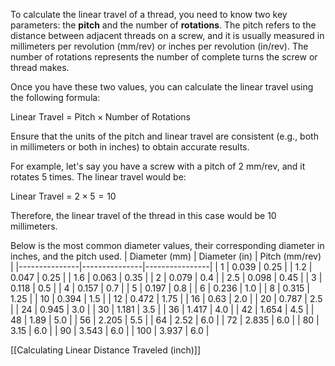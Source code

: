 To calculate the linear travel of a thread, you need to know two key parameters: the **pitch** and the number of **rotations**. The pitch refers to the distance between adjacent threads on a screw, and it is usually measured in millimeters per revolution (mm/rev) or inches per revolution (in/rev). The number of rotations represents the number of complete turns the screw or thread makes.

Once you have these two values, you can calculate the linear travel using the following formula:

Linear Travel = $\text{Pitch}\times\text{Number of Rotations}$

Ensure that the units of the pitch and linear travel are consistent (e.g., both in millimeters or both in inches) to obtain accurate results.

For example, let's say you have a screw with a pitch of 2 mm/rev, and it rotates 5 times. The linear travel would be:

Linear Travel = $2\times5=10$

Therefore, the linear travel of the thread in this case would be 10 millimeters.

Below is the most common diameter values, their corresponding diameter in inches, and the pitch used.
| Diameter (mm) | Diameter (in) | Pitch (mm/rev) |
|---------------|---------------|----------------|
| 1             | 0.039         | 0.25           | 
| 1.2           | 0.047         | 0.25           | 
| 1.6           | 0.063         | 0.35           | 
| 2             | 0.079         | 0.4            | 
| 2.5           | 0.098         | 0.45           | 
| 3             | 0.118         | 0.5            | 
| 4             | 0.157         | 0.7            | 
| 5             | 0.197         | 0.8            | 
| 6             | 0.236         | 1.0            | 
| 8             | 0.315         | 1.25           | 
| 10            | 0.394         | 1.5            | 
| 12            | 0.472         | 1.75           | 
| 16            | 0.63          | 2.0            | 
| 20            | 0.787         | 2.5            | 
| 24            | 0.945         | 3.0            | 
| 30            | 1.181         | 3.5            | 
| 36            | 1.417         | 4.0            | 
| 42            | 1.654         | 4.5            | 
| 48            | 1.89          | 5.0            | 
| 56            | 2.205         | 5.5            | 
| 64            | 2.52          | 6.0            | 
| 72            | 2.835         | 6.0            | 
| 80            | 3.15          | 6.0            | 
| 90            | 3.543         | 6.0            | 
| 100           | 3.937         | 6.0            | 

[[Calculating Linear Distance Traveled (inch)]]
